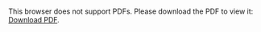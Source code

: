 <object data="christ-in-song/CIS1908pdfs/946.pdf" type="application/pdf" width="100%" height="1024px">
    <embed src="christ-in-song/CIS1908pdfs/946.pdf">
        <p>This browser does not support PDFs. Please download the PDF to view it: <a href="christ-in-song/CIS1908pdfs/946.pdf">Download PDF</a>.</p>
    </embed>
</object>
